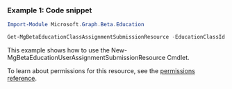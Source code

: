 ### Example 1: Code snippet

```powershell
Import-Module Microsoft.Graph.Beta.Education

Get-MgBetaEducationClassAssignmentSubmissionResource -EducationClassId $educationClassId -EducationAssignmentId $educationAssignmentId -EducationSubmissionId $educationSubmissionId
```
This example shows how to use the New-MgBetaEducationUserAssignmentSubmissionResource Cmdlet.

To learn about permissions for this resource, see the [permissions reference](/graph/permissions-reference).

